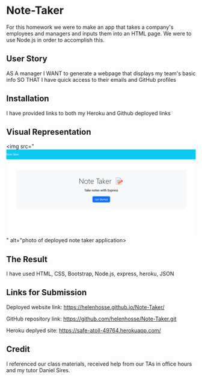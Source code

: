 # Note-Taker

For this homework we were to make an app that takes a company's employees and managers and inputs them into an HTML page. We were to use Node.js in order to accomplish this.

## User Story

AS A manager
I WANT to generate a webpage that displays my team's basic info
SO THAT I have quick access to their emails and GitHub profiles

## Installation
I have provided links to both my Heroku and Github deployed links

## Visual Representation

<img src="![Alt text](public/assets/Screenshot%202023-03-24%20181825.png)" alt="photo of deployed note taker application>

## The Result
I have used HTML, CSS, Bootstrap, Node.js, express, heroku, JSON

## Links for Submission
Deployed website link: https://helenhosse.github.io/Note-Taker/

GitHub repository link: https://github.com/helenhosse/Note-Taker.git

Heroku deplyed site: https://safe-atoll-49764.herokuapp.com/

## Credit
I referenced our class materials, received help from our TAs in office hours and my tutor Daniel Sires.